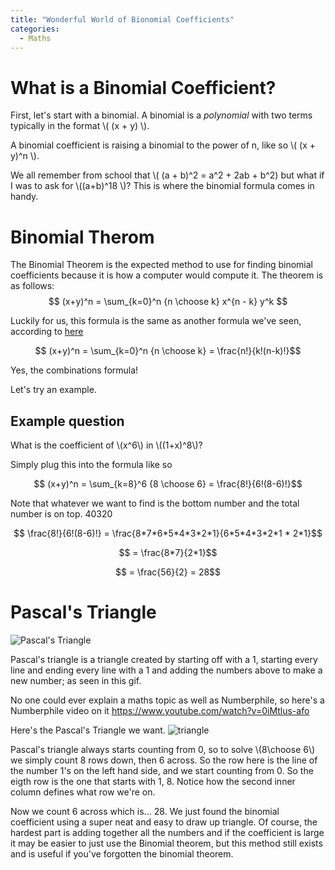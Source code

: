 ```yaml
---
title: "Wonderful World of Bionomial Coefficients"
categories:
  - Maths
---
```


# What is a Binomial Coefficient?

First, let's start with a binomial.
A binomial is a _polynomial_ with two terms typically in the format \\( (x + y) \\).

A binomial coefficient is raising a binomial to the power of n, like so \\( (x + y)^n \\).

We all remember from school that \\( (a + b)^2 = a^2 + 2ab + b^2) but what if I was to ask for \\((a+b)^18 \\)? This is where the binomial formula comes in handy. 

# Binomial Therom

The Binomial Theorem is the expected method to use for finding binomial coefficients because it is how a computer would compute it.
The theorem is as follows:
$$ (x+y)^n = \sum_{k=0}^n {n \choose k} x^{n - k} y^k $$

Luckily for us, this formula is the same as another formula we've seen, according to [here](http://www.purplemath.com/modules/binomial.htm)

$$ (x+y)^n = \sum_{k=0}^n {n \choose k} = \frac{n!}{k!(n-k)!}$$

Yes, the combinations formula! 

Let's try an example.

## Example question

What is the coefficient of \\(x^6\\) in \\((1+x)^8\\)?

Simply plug this into the formula like so

$$ (x+y)^n = \sum_{k=8}^6 {8 \choose 6} = \frac{8!}{6!(8-6)!}$$

Note that whatever we want to find is the bottom number and the total number is on top.
40320 

$$ \frac{8!}{6!(8-6)!} = \frac{8*7*6*5*4*3*2*1}{6*5*4*3*2*1 * 2*1}$$ 

$$ = \frac{8*7}{2*1}$$

$$ = \frac{56}{2} = 28$$


# Pascal's Triangle

![Pascal's Triangle](https://upload.wikimedia.org/wikipedia/commons/0/0d/PascalTriangleAnimated2.gif)

Pascal's triangle is a triangle created by starting off with a 1, starting every line and ending every line with a 1 and adding the numbers above to make a new number; as seen in this gif.

No one could ever explain a maths topic as well as Numberphile, so here's a Numberphile video on it
https://www.youtube.com/watch?v=0iMtlus-afo

Here's the Pascal's Triangle we want.
![triangle](https://i.stack.imgur.com/C93ol.png)

Pascal's triangle always starts counting from 0, so to solve \\(8\choose 6\\) we simply count 8 rows down, then 6 across. So the row here is the line of the number 1's on the left hand side, and we start counting from 0. So the eigth row is the one that starts with 1, 8. Notice how the second inner column defines what row we're on. 

Now we count 6 across which is... 28. We just found the binomial coefficient using a super neat and easy to draw up triangle. Of course, the hardest part is adding together all the numbers and if the coefficient is large it may be easier to just use the Binomial theorem, but this method still exists and is useful if you've forgotten the binomial theorem.



